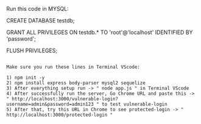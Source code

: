 Run this code in MYSQL:

CREATE DATABASE testdb;

GRANT ALL PRIVILEGES ON testdb.* TO 'root'@'localhost' IDENTIFIED BY 'password';

FLUSH PRIVILEGES;

~~~~~~~~~~~~~~~~~~~~~~~~~~~~~~~~~~~~~~~~~~~~~~~~~~~~~~~~~~~~~~~~~~~~~~~~~~~~~~~~~

Make sure you run these lines in Terminal VScode:

1) npm init -y
2) npm install express body-parser mysql2 sequelize
3) After everything setup run -> " node app.js " in Terminal VScode
4) After successfully run the server, Go Chrome URL and paste this -> " http://localhost:3000/vulnerable-login?username=admin&password=admin123 " to test vulnerable-login
5) After that, try this URL in Chrome to see protected-login -> " http://localhost:3000/protected-login "